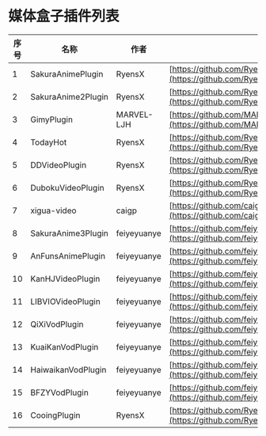 
# 媒体盒子插件列表
    
|序号|名称|作者|提交地址| 
| - | - | - | - |
| 1 | SakuraAnimePlugin | RyensX | [https://github.com/RyensX/SakuraAnimePlugin/releases/tag/1.9(10)](https://github.com/RyensX/SakuraAnimePlugin/releases/tag/1.9(10)) |
| 2 | SakuraAnime2Plugin | RyensX | [https://github.com/RyensX/SakuraAnime2Plugin/releases/tag/1.6(8)](https://github.com/RyensX/SakuraAnime2Plugin/releases/tag/1.6(8)) |
| 3 | GimyPlugin | MARVEL-LJH | [https://github.com/MARVEL-LJH/GimyPlugin/releases/tag/1.4.27](https://github.com/MARVEL-LJH/GimyPlugin/releases/tag/1.4.27) |
| 4 | TodayHot | RyensX | [https://github.com/RyensX/TodayHot/releases/tag/1.1(3)](https://github.com/RyensX/TodayHot/releases/tag/1.1(3)) |
| 5 | DDVideoPlugin | RyensX | [https://github.com/RyensX/DDVideoPlugin/releases/tag/1.2(4)](https://github.com/RyensX/DDVideoPlugin/releases/tag/1.2(4)) |
| 6 | DubokuVideoPlugin | RyensX | [https://github.com/RyensX/DubokuVideoPlugin/releases/tag/1.0](https://github.com/RyensX/DubokuVideoPlugin/releases/tag/1.0) |
| 7 | xigua-video | caigp | [https://github.com/caigp/xigua-video/releases/tag/v1.0.2](https://github.com/caigp/xigua-video/releases/tag/v1.0.2) |
| 8 | SakuraAnime3Plugin | feiyeyuanye | [https://github.com/feiyeyuanye/SakuraAnime3Plugin/releases/tag/1.6(8)](https://github.com/feiyeyuanye/SakuraAnime3Plugin/releases/tag/1.6(8)) |
| 9 | AnFunsAnimePlugin | feiyeyuanye | [https://github.com/feiyeyuanye/AnFunsAnimePlugin/releases/tag/1.3(3)](https://github.com/feiyeyuanye/AnFunsAnimePlugin/releases/tag/1.3(3)) |
| 10 | KanHJVideoPlugin | feiyeyuanye | [https://github.com/feiyeyuanye/KanHJVideoPlugin/releases/tag/1.0(1)](https://github.com/feiyeyuanye/KanHJVideoPlugin/releases/tag/1.0(1)) |
| 11 | LIBVIOVideoPlugin | feiyeyuanye | [https://github.com/feiyeyuanye/LIBVIOVideoPlugin/releases/tag/1.4(4)](https://github.com/feiyeyuanye/LIBVIOVideoPlugin/releases/tag/1.4(4)) |
| 12 | QiXiVodPlugin | feiyeyuanye | [https://github.com/feiyeyuanye/QiXiVodPlugin/releases/tag/1.0(1)](https://github.com/feiyeyuanye/QiXiVodPlugin/releases/tag/1.0(1)) |
| 13 | KuaiKanVodPlugin | feiyeyuanye | [https://github.com/feiyeyuanye/KuaiKanVodPlugin/releases/tag/1.0(1)](https://github.com/feiyeyuanye/KuaiKanVodPlugin/releases/tag/1.0(1)) |
| 14 | HaiwaikanVodPlugin | feiyeyuanye | [https://github.com/feiyeyuanye/HaiwaikanVodPlugin/releases/tag/1.0(1)](https://github.com/feiyeyuanye/HaiwaikanVodPlugin/releases/tag/1.0(1)) |
| 15 | BFZYVodPlugin | feiyeyuanye | [https://github.com/feiyeyuanye/BFZYVodPlugin/releases/tag/1.2(2)](https://github.com/feiyeyuanye/BFZYVodPlugin/releases/tag/1.2(2)) |
| 16 | CooingPlugin | RyensX | [https://github.com/RyensX/CooingPlugin/releases/tag/1.0(1)](https://github.com/RyensX/CooingPlugin/releases/tag/1.0(1)) |
